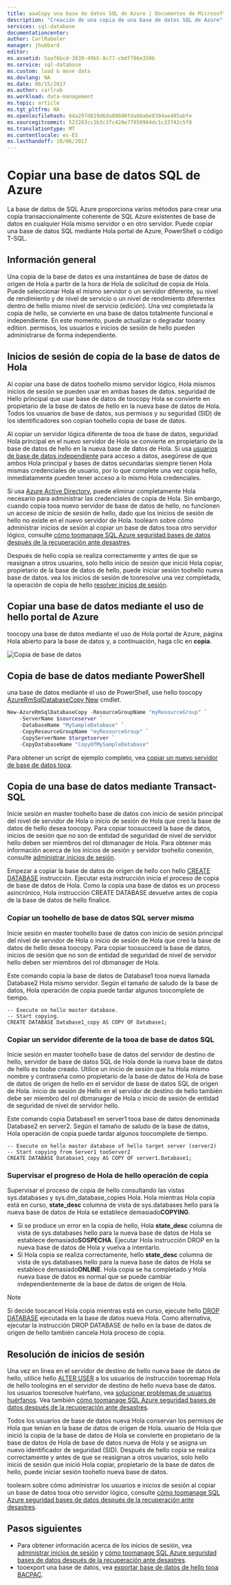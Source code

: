 ```yaml
---
title: aaaCopy una base de datos SQL de Azure | Documentos de Microsoft
description: "Creación de una copia de una base de datos SQL de Azure"
services: sql-database
documentationcenter: 
author: CarlRabeler
manager: jhubbard
editor: 
ms.assetid: 5aaf6bcd-3839-49b5-8c77-cbdf786e359b
ms.service: sql-database
ms.custom: load & move data
ms.devlang: NA
ms.date: 06/15/2017
ms.author: carlrab
ms.workload: data-management
ms.topic: article
ms.tgt_pltfrm: NA
ms.openlocfilehash: 64a297d819d6da89600fda60abe8394ae405abfe
ms.sourcegitcommit: 523283cc1b3c37c428e77850964dc1c33742c5f0
ms.translationtype: MT
ms.contentlocale: es-ES
ms.lasthandoff: 10/06/2017
---
```

# <a name="copy-an-azure-sql-database"></a>Copiar una base de datos SQL de Azure

La base de datos de SQL Azure proporciona varios métodos para crear una copia transaccionalmente coherente de SQL Azure existentes de base de datos en cualquier Hola mismo servidor o en otro servidor. Puede copiar una base de datos SQL mediante Hola portal de Azure, PowerShell o código T-SQL. 

## <a name="overview"></a>Información general

Una copia de la base de datos es una instantánea de base de datos de origen de Hola a partir de la hora de Hola de solicitud de copia de Hola. Puede seleccionar Hola el mismo servidor o un servidor diferente, su nivel de rendimiento y de nivel de servicio o un nivel de rendimiento diferentes dentro de hello mismo nivel de servicio (edición). Una vez completada la copia de hello, se convierte en una base de datos totalmente funcional e independiente. En este momento, puede actualizar o degradar tooany edition. permisos, los usuarios e inicios de sesión de hello pueden administrarse de forma independiente.  

## <a name="logins-in-hello-database-copy"></a>Inicios de sesión de copia de la base de datos de Hola

Al copiar una base de datos toohello mismo servidor lógico, Hola mismos inicios de sesión se pueden usar en ambas bases de datos. seguridad de Hello principal que usar base de datos de toocopy Hola se convierte en propietario de la base de datos de hello en la nueva base de datos de Hola. Todos los usuarios de base de datos, sus permisos y su seguridad (SID) de los identificadores son copian toohello copia de base de datos.  

Al copiar un servidor lógica diferente de tooa de base de datos, seguridad Hola principal en el nuevo servidor de Hola se convierte en propietario de la base de datos de hello en la nueva base de datos de Hola. Si usa [usuarios de base de datos independiente](sql-database-manage-logins.md) para acceso a datos, asegúrese de que ambos Hola principal y bases de datos secundarias siempre tienen Hola mismas credenciales de usuario, por lo que complete una vez copia hello, inmediatamente pueden tener acceso a lo mismo Hola credenciales. 

Si usa [Azure Active Directory](../active-directory/active-directory-whatis.md), puede eliminar completamente Hola necesario para administrar las credenciales de copia de Hola. Sin embargo, cuando copia tooa nuevo servidor de base de datos de hello, no funcionen un acceso de inicio de sesión de hello, dado que los inicios de sesión de hello no existe en el nuevo servidor de Hola. toolearn sobre cómo administrar inicios de sesión al copiar un base de datos tooa otro servidor lógico, consulte [cómo toomanage SQL Azure seguridad bases de datos después de la recuperación ante desastres](sql-database-geo-replication-security-config.md). 

Después de hello copia se realiza correctamente y antes de que se reasignan a otros usuarios, solo hello inicio de sesión que inició Hola copiar, propietario de la base de datos de hello, puede iniciar sesión toohello nueva base de datos. vea los inicios de sesión de tooresolve una vez completada, la operación de copia de hello [resolver inicios de sesión](#resolve-logins).

## <a name="copy-a-database-by-using-hello-azure-portal"></a>Copiar una base de datos mediante el uso de hello portal de Azure

toocopy una base de datos mediante el uso de Hola portal de Azure, página Hola abierto para la base de datos y, a continuación, haga clic en **copia**. 

   ![Copia de base de datos](./media/sql-database-copy/database-copy.png)

## <a name="copy-a-database-by-using-powershell"></a>Copia de base de datos mediante PowerShell

una base de datos mediante el uso de PowerShell, use hello toocopy [AzureRmSqlDatabaseCopy New](/powershell/module/azurerm.sql/new-azurermsqldatabasecopy) cmdlet. 

```PowerShell
New-AzureRmSqlDatabaseCopy -ResourceGroupName "myResourceGroup" `
    -ServerName $sourceserver `
    -DatabaseName "MySampleDatabase" `
    -CopyResourceGroupName "myResourceGroup" `
    -CopyServerName $targetserver `
    -CopyDatabaseName "CopyOfMySampleDatabase"
```

Para obtener un script de ejemplo completo, vea [copiar un nuevo servidor de base de datos tooa](scripts/sql-database-copy-database-to-new-server-powershell.md).

## <a name="copy-a-database-by-using-transact-sql"></a>Copia de una base de datos mediante Transact-SQL

Inicie sesión en master toohello base de datos con inicio de sesión principal del nivel de servidor de Hola o inicio de sesión de Hola que creó la base de datos de hello desea toocopy. Para copiar toosucceed la base de datos, inicios de sesión que no son de entidad de seguridad de nivel de servidor hello deben ser miembros del rol dbmanager de Hola. Para obtener más información acerca de los inicios de sesión y servidor toohello conexión, consulte [administrar inicios de sesión](sql-database-manage-logins.md).

Empezar a copiar la base de datos de origen de hello con hello [CREATE DATABASE](https://msdn.microsoft.com/library/ms176061.aspx) instrucción. Ejecutar esta instrucción inicia el proceso de copia de base de datos de Hola. Como la copia una base de datos es un proceso asincrónico, Hola instrucción CREATE DATABASE devuelve antes de copia de la base de datos de hello finalice.

### <a name="copy-a-sql-database-toohello-same-server"></a>Copiar un toohello de base de datos SQL server mismo
Inicie sesión en master toohello base de datos con inicio de sesión principal del nivel de servidor de Hola o inicio de sesión de Hola que creó la base de datos de hello desea toocopy. Para copiar toosucceed la base de datos, inicios de sesión que no son de entidad de seguridad de nivel de servidor hello deben ser miembros del rol dbmanager de Hola.

Este comando copia la base de datos de Database1 tooa nueva llamada Database2 Hola mismo servidor. Según el tamaño de saludo de la base de datos, Hola operación de copia puede tardar algunos toocomplete de tiempo.

    -- Execute on hello master database.
    -- Start copying.
    CREATE DATABASE Database1_copy AS COPY OF Database1;

### <a name="copy-a-sql-database-tooa-different-server"></a>Copiar un servidor diferente de la tooa de base de datos SQL

Inicie sesión en master toohello base de datos del servidor de destino de hello, servidor de base de datos SQL de Hola donde la nueva base de datos de hello es toobe creado. Utilice un inicio de sesión que ha Hola mismo nombre y contraseña como propietario de la base de datos de Hola de base de datos de origen de hello en el servidor de base de datos SQL de origen de Hola. inicio de sesión de Hello en el servidor de destino de hello también debe ser miembro del rol dbmanager de Hola o inicio de sesión de entidad de seguridad de nivel de servidor hello.

Este comando copia Database1 en server1 tooa base de datos denominada Database2 en server2. Según el tamaño de saludo de la base de datos, Hola operación de copia puede tardar algunos toocomplete de tiempo.

    -- Execute on hello master database of hello target server (server2)
    -- Start copying from Server1 tooServer2
    CREATE DATABASE Database1_copy AS COPY OF server1.Database1;


### <a name="monitor-hello-progress-of-hello-copying-operation"></a>Supervisar el progreso de Hola de hello operación de copia

Supervisar el proceso de copia de hello consultando las vistas sys.databases y sys.dm_database_copies Hola. Hola mientras Hola copia está en curso, **state_desc** columna de vista de sys.databases hello para la nueva base de datos de Hola se establece demasiado**COPYING**.

* Si se produce un error en la copia de hello, Hola **state_desc** columna de vista de sys.databases hello para la nueva base de datos de Hola se establece demasiado**SOSPECHA**. Ejecutar Hola instrucción DROP en la nueva base de datos de Hola y vuelva a intentarlo.
* Si Hola copia se realiza correctamente, hello **state_desc** columna de vista de sys.databases hello para la nueva base de datos de Hola se establece demasiado**ONLINE**. Hola copia se ha completado y Hola nueva base de datos es normal que se puede cambiar independientemente de la base de datos de origen de Hola.

> [!NOTE]
> Si decide toocancel Hola copia mientras está en curso, ejecute hello [DROP DATABASE](https://msdn.microsoft.com/library/ms178613.aspx) ejecutada en la base de datos nueva Hola. Como alternativa, ejecutar la instrucción DROP DATABASE de hello en la base de datos de origen de hello también cancela Hola proceso de copia.
> 

## <a name="resolve-logins"></a>Resolución de inicios de sesión

Una vez en línea en el servidor de destino de hello nueva base de datos de hello, utilice hello [ALTER USER](https://msdn.microsoft.com/library/ms176060.aspx) a los usuarios de instrucción tooremap Hola de hello toologins en el servidor de destino de hello nueva base de datos. los usuarios tooresolve huérfano, vea [solucionar problemas de usuarios huérfanos](https://msdn.microsoft.com/library/ms175475.aspx). Vea también [cómo toomanage SQL Azure seguridad bases de datos después de la recuperación ante desastres](sql-database-geo-replication-security-config.md).

Todos los usuarios de base de datos nueva Hola conservan los permisos de Hola que tenían en la base de datos de origen de Hola. usuario de Hola que inició la copia de la base de datos de Hola se convierte en propietario de la base de datos de Hola de base de datos nueva de Hola y se asigna un nuevo identificador de seguridad (SID). Después de hello copia se realiza correctamente y antes de que se reasignan a otros usuarios, solo hello inicio de sesión que inició Hola copiar, propietario de la base de datos de hello, puede iniciar sesión toohello nueva base de datos.

toolearn sobre cómo administrar los usuarios e inicios de sesión al copiar un base de datos tooa otro servidor lógico, consulte [cómo toomanage SQL Azure seguridad bases de datos después de la recuperación ante desastres](sql-database-geo-replication-security-config.md).

## <a name="next-steps"></a>Pasos siguientes

* Para obtener información acerca de los inicios de sesión, vea [administrar inicios de sesión](sql-database-manage-logins.md) y [cómo toomanage SQL Azure seguridad bases de datos después de la recuperación ante desastres](sql-database-geo-replication-security-config.md).
* tooexport una base de datos, vea [exportar base de datos de hello tooa BACPAC](sql-database-export.md).
